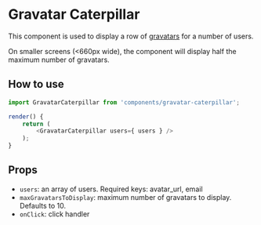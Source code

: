 # Gravatar Caterpillar

This component is used to display a row of [gravatars](https://gravatar.com/) for a number of users.

On smaller screens (<660px wide), the component will display half the maximum number of gravatars.

## How to use

```js
import GravatarCaterpillar from 'components/gravatar-caterpillar';

render() {
    return (
        <GravatarCaterpillar users={ users } />
    );
}
```

## Props

- `users`: an array of users. Required keys: avatar_url, email
- `maxGravatarsToDisplay`: maximum number of gravatars to display. Defaults to 10.
- `onClick`: click handler
